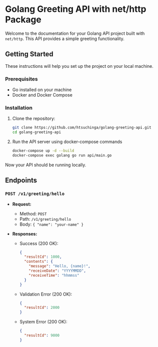 # Golang Greeting API with net/http Package

Welcome to the documentation for your Golang API project built with `net/http`. This API provides a simple greeting functionality.

## Getting Started

These instructions will help you set up the project on your local machine.

### Prerequisites

- Go installed on your machine
- Docker and Docker Compose

### Installation

1. Clone the repository:

    ```bash
    git clone https://github.com/htsuchinga/golang-greeting-api.git
    cd golang-greeting-api
    ```

2. Run the API server using docker-compose commands

    ```bash
    docker-compose up -d --build
    docker-compose exec golang go run api/main.go
    ```

Now your API should be running locally.

## Endpoints

### `POST /v1/greeting/hello`

- **Request:**
  - Method: `POST`
  - Path: `/v1/greeting/hello`
  - Body: `{ "name": "your-name" }`

- **Responses:**
  - Success (200 OK):
    ```json
    {
      "resultCd": 1000,
      "contents": {
        "message": "Hello, {name}!",
        "receiveDate": "YYYYMMDD",
        "receiveTime": "hhmmss"
      }
    }
    ```
  - Validation Error (200 OK):
    ```json
    {
      "resultCd": 2000
    }
    ```
  - System Error (200 OK):
    ```json
    {
      "resultCd": 9000
    }
    ```
    
